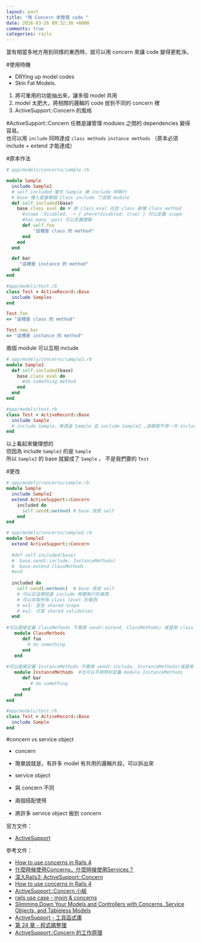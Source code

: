 ```yaml
---
layout: post
title: "用 Concern 來整理 code "
date: 2016-03-26 09:32:30 +0800
comments: true
categories: rails
---
```


當有相當多地方用到同樣的東西時，就可以用 concern 來讓 code 變得更乾淨。

<!--more-->

#使用時機
* DRYing up model codes
* Skin Fat Models.

1. 將可重用的功能抽出來，讓多個 model 共用
2. model 太肥大，將相關的邏輯的 code 放到不同的 concern 裡
3. ActiveSupport::Concern 的風格

#ActiveSupport::Concern
任務是讓管理 modules 之間的 dependencies 變得容易。  
也可以用 `include` 同時達成 `class methods` `instance methods`
（原本必須 include + extend 才能達成）

#原本作法

```ruby
# app/models/concerns/sample.rb

module Sample
  include Sample2
  # self.included 會在 Sample 被 include 時執行
  # base 傳入是誰哪個 Class include 了這個 module
  def self.included(base)
    base.class_eval do # 用 class_eval 在該 class 新增 Class method
      #scope :disabled, -> { where(disabled: true) } 可以定義 scope
      #has_many :post 可以定義關聯
      def self.foo
          "這裡是 class 的 method"
      end
    end
  end

  def bar
     "這裡是 instance 的 method"
  end
end
```
```ruby
#app/models/test.rb
class Test < ActiveRecord::Base
  include Samples
end

Test.foo
=> "這裡是 class 的 method"

Test.new.bar
=> "這裡是 instance 的 method"
```

兩個 module 可以互相 include

```ruby
# app/models/concerns/sample2.rb
module Sample2
  def self.included(base)
    base.class_eval do
      #do something method
    end
  end
end
```
```ruby
#app/models/test.rb
class Test < ActiveRecord::Base
  include Sample
  # include Sample，再透過 Sample 去 include Sample2 ,這樣就不用一次 include 兩個 module了
end
```
以上看起來蠻理想的  
但因為 include `Sample2` 的是 `Sample`  
所以 `Sample2` 的 base 就變成了 `Sample` ， 不是我們要的 `Test`


#更改

```ruby
# app/models/concerns/sample.rb
module Sample
  include Sample2
  extend ActiveSupport::Concern
    included do
      self.send(:method) # base 改成 self
    end
end
```

```ruby
# app/models/concerns/sample2.rb
module Sample2
  extend ActiveSupport::Concern
  
  #def self.included(base)
  #  base.send(:include, InstanceMethods)
  #  base.extend ClassMethods
  #end
  
  included do
    self.send(:methods)  # base 改成 self
    # 可以在這裡放當 include 時要執行的東西
    # 可以存取所有 class level 的東西
    # ex1: 宣告 shared scope
    # ex2: 可寫 shared validation
  end
  
#可以直接定義 ClassMethods 不需再 send(:extend, ClassMethods) 或是用 class_eval 去定義
   module ClassMethods  
      def foo
        # do something
      end
   end
   
#可以直接定義 InstanceMethods 不需再 send(:include, InstanceMethods)或是用 instance_eval 去定義
   module InstanceMethods  #也可以不用特別定義 module InstanceMethods
      def bar
         # do something
      end
   end
end
```

```ruby
#app/models/test.rb
class Test < ActiveRecord::Base
  include Sample
end
```

#concern vs service object

* concern
 - 簡單說就是，有許多 model 有共用的邏輯片段，可以拆出來   
* service object
 - 與 concern 不同

* 兩個搭配使用
 - 將許多 service object 搬到 concern

官方文件：  

* [ActiveSupport](http://api.rubyonrails.org/classes/ActiveSupport/Concern.html)  
 
參考文件：  

* [How to use concerns in Rails 4](http://stackoverflow.com/questions/14541823/how-to-use-concerns-in-rails-4)
* [什麼時候使用Concerns，什麼時候使用Services？](https://ruby-china.org/topics/18401)  
* [深入Rails3: ActiveSupport::Concern](https://ihower.tw/blog/archives/3949)  
* [How to use concerns in Rails 4](http://stackoverflow.com/questions/14541823/how-to-use-concerns-in-rails-4)  
* [ActiveSupport::Concern 小結](https://ruby-china.org/topics/19812)  
* [rails use case - mixin & concerns](http://adz.cool/posts/210893-rails-use-case-mixin-and-concerns)  
* [Slimming Down Your Models and Controllers with Concerns, Service Objects, and Tableless Models](https://www.viget.com/articles/slimming-down-your-models-and-controllers)  
* [ActiveSupport - 工具函式庫](https://ihower.tw/rails4/activesupport.html)
* [第 24 章 - 程式碼整理](http://ithelp.ithome.com.tw/articles/10188736)
* [ActiveSupport::Concern 的工作原理](http://xiewenwei.github.io/blog/2014/01/13/how-activesupport-corncern-work/)
